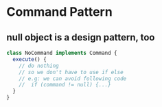 # Command Pattern

## null object is a design pattern, too

```ts
class NoCommand implements Command {
  execute() {
    // do nothing
    // so we don't have to use if else
    // e.g: we can avoid following code
    //  if (command != null) {...}
  }
}
```
